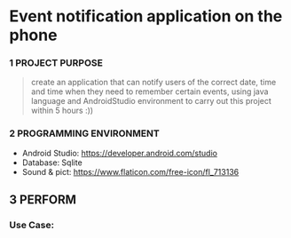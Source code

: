 # Event notification application on the phone
### 1 PROJECT PURPOSE 
> create an application that can notify users of the correct date, time and time when they need to remember certain events, using java language and AndroidStudio environment to carry out this project within 5 hours :))

### 2 PROGRAMMING ENVIRONMENT
- Android Studio: https://developer.android.com/studio
- Database: Sqlite
- Sound & pict: https://www.flaticon.com/free-icon/fl_713136

## 3 PERFORM
### Use Case:


